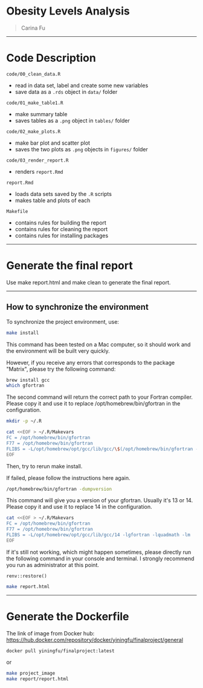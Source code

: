 # Obesity Levels Analysis

> Carina Fu

------------------------------------------------------------------------

# Code Description

`code/00_clean_data.R`
- read in data set, label and create some new variables
- save data as a `.rds` object in `data/` folder

`code/01_make_table1.R`
- make summary table
- saves tables as a `.png` object in `tables/` folder

`code/02_make_plots.R`
- make bar plot and scatter plot
- saves the two plots as `.png` objects in `figures/` folder

`code/03_render_report.R`
- renders `report.Rmd`

`report.Rmd`
- loads data sets saved by the `.R` scripts
- makes table and plots of each

`Makefile`
- contains rules for building the report
- contains rules for cleaning the report
- contains rules for installing packages

------------------------------------------------------------------------

# Generate the final report

Use make report.html and make clean to generate the final report.

------------------------------------------------------------------------

## How to synchronize the environment

To synchronize the project environment, use:
```bash
make install
```
This command has been tested on a Mac computer, so it should work and the environment
will be built very quickly.

However, if you receive any errors that corresponds to the package "Matrix",
please try the following command:
```bash
brew install gcc
which gfortran
```

The second command will return the correct path to your Fortran compiler. Please 
copy it and use it to replace /opt/homebrew/bin/gfortran in the configuration.
```bash
mkdir -p ~/.R

cat <<EOF > ~/.R/Makevars
FC = /opt/homebrew/bin/gfortran
F77 = /opt/homebrew/bin/gfortran
FLIBS = -L/opt/homebrew/opt/gcc/lib/gcc/\$(/opt/homebrew/bin/gfortran -dumpversion | cut -d. -f1) -lgfortran -lquadmath -lm
EOF
```

Then, try to rerun make install.

If failed, please follow the instructions here again.
```bash
/opt/homebrew/bin/gfortran -dumpversion
```
This command will give you a version of your gfortran. Usually it's 13 or 14.
Please 
copy it and use it to replace 14 in the configuration.
```bash
cat <<EOF > ~/.R/Makevars
FC = /opt/homebrew/bin/gfortran
F77 = /opt/homebrew/bin/gfortran
FLIBS = -L/opt/homebrew/opt/gcc/lib/gcc/14 -lgfortran -lquadmath -lm
EOF
```

If it's still not working, which might happen sometimes, please directly run the 
following command in your console and terminal.
I strongly recommend you run as administrator at this point.
```console
renv::restore()
```
```bash
make report.html
```
------------------------------------------------------------------------

# Generate the Dockerfile

The link of image from Docker hub:
https://hub.docker.com/repository/docker/yiningfu/finalproject/general

```bash
docker pull yiningfu/finalproject:latest
```
or

```bash
make project_image
make report/report.html
```

